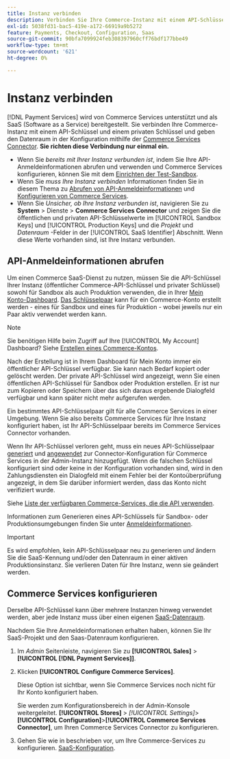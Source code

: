 ```yaml
---
title: Instanz verbinden
description: Verbinden Sie Ihre Commerce-Instanz mit einem API-Schlüssel und einem privaten Schlüssel und geben Sie den Datenraum in der Konfiguration an.
exl-id: 5038fd31-bac5-419e-a172-66919a9b5272
feature: Payments, Checkout, Configuration, Saas
source-git-commit: 90bfa7099924feb308397960cff76bdf177bbe49
workflow-type: tm+mt
source-wordcount: '621'
ht-degree: 0%

---
```


# Instanz verbinden

[!DNL Payment Services] wird von Commerce Services unterstützt und als SaaS (Software as a Service) bereitgestellt. Sie verbinden Ihre Commerce-Instanz mit einem API-Schlüssel und einem privaten Schlüssel und geben den Datenraum in der Konfiguration mithilfe der [Commerce Services Connector](https://experienceleague.adobe.com/docs/commerce-merchant-services/user-guides/saas.html). **Sie richten diese Verbindung nur einmal ein.**

* Wenn Sie *bereits mit Ihrer Instanz verbunden ist*, indem Sie Ihre API-Anmeldeinformationen abrufen und verwenden und Commerce Services konfigurieren, können Sie mit dem [Einrichten der Test-Sandbox](https://experienceleague.adobe.com/docs/commerce-merchant-services/payment-services/get-started/sandbox.html).
* Wenn Sie *muss Ihre Instanz verbinden* Informationen finden Sie in diesem Thema zu [Abrufen von API-Anmeldeinformationen](#obtain-api-credentials) und [Konfigurieren von Commerce Services](#configure-commerce-services).
* Wenn Sie *Unsicher, ob Ihre Instanz verbunden ist*, navigieren Sie zu **System** > Dienste > **Commerce Services Connector** und zeigen Sie die öffentlichen und privaten API-Schlüsselwerte im [!UICONTROL Sandbox Keys] und [!UICONTROL Production Keys] und die *Projekt* und *Datenraum* -Felder in der [!UICONTROL SaaS Identifier] Abschnitt. Wenn diese Werte vorhanden sind, ist Ihre Instanz verbunden.

## API-Anmeldeinformationen abrufen

Um einen Commerce SaaS-Dienst zu nutzen, müssen Sie die API-Schlüssel Ihrer Instanz (öffentlicher Commerce-API-Schlüssel und privater Schlüssel) sowohl für Sandbox als auch Produktion verwenden, die in Ihrer [Mein Konto-Dashboard](https://account.magento.com/customer/account/login). [Das Schlüsselpaar](https://docs.magento.com/user-guide/configuration/services/saas.html) kann für ein Commerce-Konto erstellt werden - eines für Sandbox und eines für Produktion - wobei jeweils nur ein Paar aktiv verwendet werden kann.

>[!NOTE]
>
>Sie benötigen Hilfe beim Zugriff auf Ihre [!UICONTROL My Account] Dashboard? Siehe [Erstellen eines Commerce-Kontos](https://docs.magento.com/user-guide/magento/magento-account-create.html).

Nach der Erstellung ist in Ihrem Dashboard für Mein Konto immer ein öffentlicher API-Schlüssel verfügbar. Sie kann nach Bedarf kopiert oder gelöscht werden. Der private API-Schlüssel wird angezeigt, wenn Sie einen öffentlichen API-Schlüssel für Sandbox oder Produktion erstellen. Er ist nur zum Kopieren oder Speichern über das sich daraus ergebende Dialogfeld verfügbar und kann später nicht mehr aufgerufen werden.

Ein bestimmtes API-Schlüsselpaar gilt für alle Commerce Services in einer Umgebung. Wenn Sie also bereits Commerce Services für Ihre Instanz konfiguriert haben, ist Ihr API-Schlüsselpaar bereits im Commerce Services Connector vorhanden.

Wenn Ihr API-Schlüssel verloren geht, muss ein neues API-Schlüsselpaar [generiert](https://experienceleague.adobe.com/docs/commerce-merchant-services/payment-services/get-started/connect.html#generate-an-api-key-and-private-key) und [angewendet](https://experienceleague.adobe.com/docs/commerce-merchant-services/payment-services/get-started/connect.html#configure-saas-project) zur Connector-Konfiguration für Commerce Services in der Admin-Instanz hinzugefügt. Wenn die falschen Schlüssel konfiguriert sind oder keine in der Konfiguration vorhanden sind, wird in den Zahlungsdiensten ein Dialogfeld mit einem Fehler bei der Kontoüberprüfung angezeigt, in dem Sie darüber informiert werden, dass das Konto nicht verifiziert wurde.

Siehe [Liste der verfügbaren Commerce-Services, die die API verwenden](https://docs.magento.com/user-guide/system/saas.html#available-services).

Informationen zum Generieren eines API-Schlüssels für Sandbox- oder Produktionsumgebungen finden Sie unter [Anmeldeinformationen](https://experienceleague.adobe.com/docs/commerce-merchant-services/user-guides/saas.html#apikey).

>[!IMPORTANT]
>Es wird empfohlen, kein API-Schlüsselpaar neu zu generieren *und* ändern Sie die SaaS-Kennung und/oder den Datenraum in einer aktiven Produktionsinstanz. Sie verlieren Daten für Ihre Instanz, wenn sie geändert werden.

## Commerce Services konfigurieren

Derselbe API-Schlüssel kann über mehrere Instanzen hinweg verwendet werden, aber jede Instanz muss über einen eigenen [SaaS-Datenraum](https://experienceleague.adobe.com/docs/commerce-merchant-services/user-guides/saas.html#saasenv).

Nachdem Sie Ihre Anmeldeinformationen erhalten haben, können Sie Ihr SaaS-Projekt und den Saas-Datenraum konfigurieren.

1. Im _Admin_ Seitenleiste, navigieren Sie zu **[!UICONTROL Sales]** > **[!UICONTROL [!DNL Payment Services]]**.
1. Klicken **[!UICONTROL Configure Commerce Services]**.

   Diese Option ist sichtbar, wenn Sie Commerce Services noch nicht für Ihr Konto konfiguriert haben.

   Sie werden zum Konfigurationsbereich in der Admin-Konsole weitergeleitet. **[!UICONTROL Stores]** > _[!UICONTROL Settings]_>**[!UICONTROL Configuration]**>**[!UICONTROL Commerce Services Connector]**, um Ihren Commerce Services Connector zu konfigurieren.

1. Gehen Sie wie in beschrieben vor, um Ihre Commerce-Services zu konfigurieren. [SaaS-Konfiguration](https://experienceleague.adobe.com/docs/commerce-merchant-services/user-guides/integration-services/saas.html#saasenv).

